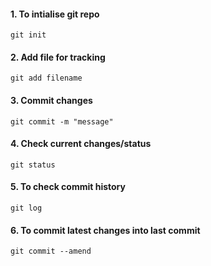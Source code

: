 #### 1. To intialise git repo
`git init`

#### 2. Add file for tracking
`git add filename`

#### 3. Commit changes 
`git commit -m "message"`

#### 4. Check current changes/status
`git status`

#### 5. To check commit history 
`git log`

#### 6. To commit latest changes into last commit 
`git commit --amend`
